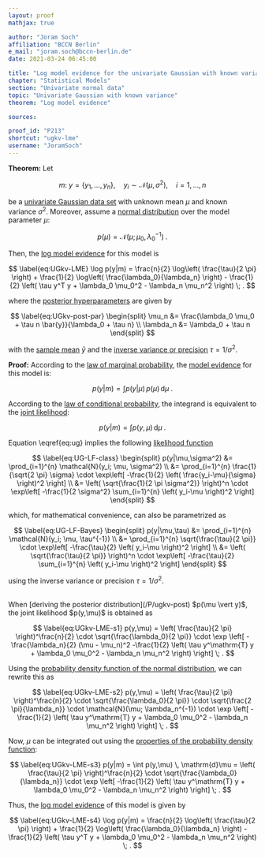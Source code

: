 ```yaml
---
layout: proof
mathjax: true

author: "Joram Soch"
affiliation: "BCCN Berlin"
e_mail: "joram.soch@bccn-berlin.de"
date: 2021-03-24 06:45:00

title: "Log model evidence for the univariate Gaussian with known variance"
chapter: "Statistical Models"
section: "Univariate normal data"
topic: "Univariate Gaussian with known variance"
theorem: "Log model evidence"

sources:

proof_id: "P213"
shortcut: "ugkv-lme"
username: "JoramSoch"
---
```



**Theorem:** Let

$$ \label{eq:ug}
m: \; y = \left\lbrace y_1, \ldots, y_n \right\rbrace, \quad y_i \sim \mathcal{N}(\mu, \sigma^2), \quad i = 1, \ldots, n
$$

be a [univariate Gaussian data set](/D/ugkv) with unknown mean $\mu$ and known variance $\sigma^2$. Moreover, assume a [normal distribution](/P/ugkv-prior) over the model parameter $\mu$:

$$ \label{eq:UGkv-prior}
p(\mu) = \mathcal{N}(\mu; \mu_0, \lambda_0^{-1}) \; .
$$

Then, the [log model evidence](/D/lme) for this model is

$$ \label{eq:UGkv-LME}
\log p(y|m) = \frac{n}{2} \log\left( \frac{\tau}{2 \pi} \right) + \frac{1}{2} \log\left( \frac{\lambda_0}{\lambda_n} \right) - \frac{1}{2} \left( \tau y^T y + \lambda_0 \mu_0^2 - \lambda_n \mu_n^2 \right) \; .
$$

where the [posterior hyperparameters](/D/post) are given by

$$ \label{eq:UGkv-post-par}
\begin{split}
\mu_n &= \frac{\lambda_0 \mu_0 + \tau n \bar{y}}{\lambda_0 + \tau n} \\
\lambda_n &= \lambda_0 + \tau n
\end{split}
$$

with the [sample mean](/D/mean-samp) $\bar{y}$ and the [inverse variance or precision](/D/prec) $\tau = 1/\sigma^2$.


**Proof:** According to the [law of marginal probability](/D/prob-marg), the [model evidence](/D/ml) for this model is:

$$ \label{eq:UGkv-ME-s1}
p(y|m) = \int p(y|\mu) \, p(\mu) \, \mathrm{d}\mu \; .
$$

According to the [law of conditional probability](/D/prob-cond), the integrand is equivalent to the [joint likelihood](/D/jl):

$$ \label{eq:UGkv-ME-s2}
p(y|m) = \int p(y,\mu) \, \mathrm{d}\mu \; .
$$

Equation \eqref{eq:ug} implies the following [likelihood function](/D/lf)

$$ \label{eq:UG-LF-class}
\begin{split}
p(y|\mu,\sigma^2) &= \prod_{i=1}^{n} \mathcal{N}(y_i; \mu, \sigma^2) \\
&= \prod_{i=1}^{n} \frac{1}{\sqrt{2 \pi} \sigma} \cdot \exp\left[ -\frac{1}{2} \left( \frac{y_i-\mu}{\sigma} \right)^2 \right] \\
&= \left( \sqrt{\frac{1}{2 \pi \sigma^2}} \right)^n \cdot \exp\left[ -\frac{1}{2 \sigma^2} \sum_{i=1}^{n} \left( y_i-\mu \right)^2 \right]
\end{split}
$$

which, for mathematical convenience, can also be parametrized as

$$ \label{eq:UG-LF-Bayes}
\begin{split}
p(y|\mu,\tau) &= \prod_{i=1}^{n} \mathcal{N}(y_i; \mu, \tau^{-1}) \\
&= \prod_{i=1}^{n} \sqrt{\frac{\tau}{2 \pi}} \cdot \exp\left[ -\frac{\tau}{2} \left( y_i-\mu \right)^2 \right] \\
&= \left( \sqrt{\frac{\tau}{2 \pi}} \right)^n \cdot \exp\left[ -\frac{\tau}{2} \sum_{i=1}^{n} \left( y_i-\mu \right)^2 \right]
\end{split}
$$

using the inverse variance or precision $\tau = 1/\sigma^2$.

<br>
When [deriving the posterior distribution](/P/ugkv-post) $p(\mu \vert y)$, the joint likelihood $p(y,\mu)$ is obtained as

$$ \label{eq:UGkv-LME-s1}
p(y,\mu) = \left( \frac{\tau}{2 \pi} \right)^\frac{n}{2} \cdot \sqrt{\frac{\lambda_0}{2 \pi}} \cdot \exp \left[ -\frac{\lambda_n}{2} (\mu - \mu_n)^2 -\frac{1}{2} \left( \tau y^\mathrm{T} y + \lambda_0 \mu_0^2 - \lambda_n \mu_n^2 \right) \right] \; .
$$

Using the [probability density function of the normal distribution](/P/norm-pdf), we can rewrite this as

$$ \label{eq:UGkv-LME-s2}
p(y,\mu) =  \left( \frac{\tau}{2 \pi} \right)^\frac{n}{2} \cdot \sqrt{\frac{\lambda_0}{2 \pi}} \cdot \sqrt{\frac{2 \pi}{\lambda_n}} \cdot \mathcal{N}(\mu; \lambda_n^{-1}) \cdot \exp \left[ -\frac{1}{2} \left( \tau y^\mathrm{T} y + \lambda_0 \mu_0^2 - \lambda_n \mu_n^2 \right) \right] \; .
$$

Now, $\mu$ can be integrated out using the [properties of the probability density function](/D/pdf):

$$ \label{eq:UGkv-LME-s3}
p(y|m) = \int p(y,\mu) \, \mathrm{d}\mu = \left( \frac{\tau}{2 \pi} \right)^\frac{n}{2} \cdot \sqrt{\frac{\lambda_0}{\lambda_n}} \cdot \exp \left[ -\frac{1}{2} \left( \tau y^\mathrm{T} y + \lambda_0 \mu_0^2 - \lambda_n \mu_n^2 \right) \right] \; .
$$

Thus, the [log model evidence](/D/lme) of this model is given by

$$ \label{eq:UGkv-LME-s4}
\log p(y|m) = \frac{n}{2} \log\left( \frac{\tau}{2 \pi} \right) + \frac{1}{2} \log\left( \frac{\lambda_0}{\lambda_n} \right) - \frac{1}{2} \left( \tau y^T y + \lambda_0 \mu_0^2 - \lambda_n \mu_n^2 \right) \; .
$$